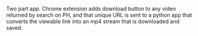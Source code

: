 Two part app. Chrome extension adds download button to any video returned by search on PH, and that unique URL is sent to a python app that converts the viewable link into an mp4 stream that is downloaded and saved.
